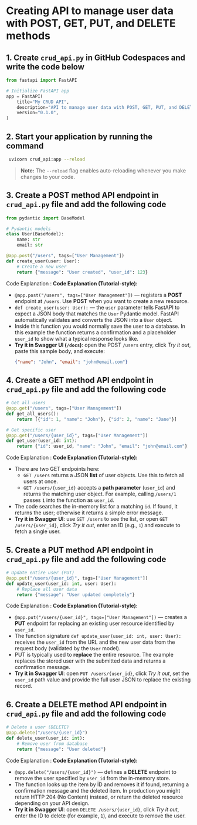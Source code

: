 # Creating API to manage user data with POST, GET, PUT, and DELETE methods

## 1. Create `crud_api.py` in GitHub Codespaces and write the code below

```python
from fastapi import FastAPI

# Initialize FastAPI app
app = FastAPI(
    title="My CRUD API",
    description="API to manage user data with POST, GET, PUT, and DELETE methods.",
    version="0.1.0",
)

```

## 2.  Start your application by running the command 
```bash
 uvicorn crud_api:app --reload
```
> **Note:** The `--reload` flag enables auto-reloading whenever you make changes to your code.


## 3. Create a POST method API endpoint in `crud_api.py` file and add the following code

```python
from pydantic import BaseModel

# Pydantic models
class User(BaseModel):
    name: str
    email: str

@app.post("/users", tags=["User Management"])
def create_user(user: User):
    # Create a new user
    return {"message": "User created", "user_id": 123}

```
Code Explanation :
**Code Explanation (Tutorial-style):**
- `@app.post("/users", tags=["User Management"])` — registers a **POST** endpoint at `/users`. Use **POST** when you want to create a new resource.
- `def create_user(user: User):` — the `user` parameter tells FastAPI to expect a JSON body that matches the `User` Pydantic model. FastAPI automatically validates and converts the JSON into a `User` object.
- Inside this function you would normally save the user to a database. In this example the function returns a confirmation and a placeholder `user_id` to show what a typical response looks like.
- **Try it in Swagger UI (`/docs`)**: open the POST `/users` entry, click *Try it out*, paste this sample body, and execute:
  ```json
  {"name": "John", "email": "john@email.com"}
  ```

## 4. Create a GET method API endpoint in `crud_api.py` file and add the following code

```python
# Get all users
@app.get("/users", tags=["User Management"])
def get_all_users():
    return [{"id": 1, "name": "John"}, {"id": 2, "name": "Jane"}]

# Get specific user
@app.get("/users/{user_id}", tags=["User Management"])
def get_user(user_id: int):
    return {"id": user_id, "name": "John", "email": "john@email.com"}

```
Code Explanation :
**Code Explanation (Tutorial-style):**
- There are two GET endpoints here:
  - `GET /users` returns a JSON **list** of user objects. Use this to fetch all users at once.
  - `GET /users/{user_id}` accepts a **path parameter** (`user_id`) and returns the matching user object. For example, calling `/users/1` passes `1` into the function as `user_id`.
- The code searches the in-memory list for a matching `id`. If found, it returns the user; otherwise it returns a simple error message.
- **Try it in Swagger UI**: use `GET /users` to see the list, or open `GET /users/{user_id}`, click *Try it out*, enter an ID (e.g., `1`) and execute to fetch a single user.

## 5. Create a PUT method API endpoint in `crud_api.py` file and add the following code

```python
# Update entire user (PUT)
@app.put("/users/{user_id}", tags=["User Management"])
def update_user(user_id: int, user: User):
    # Replace all user data
    return {"message": "User updated completely"}

```
Code Explanation :
**Code Explanation (Tutorial-style):**
- `@app.put("/users/{user_id}", tags=["User Management"])` — creates a **PUT** endpoint for replacing an existing user resource identified by `user_id`.
- The function signature `def update_user(user_id: int, user: User):` receives the `user_id` from the URL and the new user data from the request body (validated by the `User` model).
- PUT is typically used to **replace** the entire resource. The example replaces the stored user with the submitted data and returns a confirmation message.
- **Try it in Swagger UI**: open `PUT /users/{user_id}`, click *Try it out*, set the `user_id` path value and provide the full user JSON to replace the existing record.

## 6. Create a DELETE method API endpoint in `crud_api.py` file and add the following code

```python
# Delete a user (DELETE)
@app.delete("/users/{user_id}")
def delete_user(user_id: int):
    # Remove user from database
    return {"message": "User deleted"}

```
Code Explanation :
**Code Explanation (Tutorial-style):**
- `@app.delete("/users/{user_id}")` — defines a **DELETE** endpoint to remove the user specified by `user_id` from the in-memory store.
- The function looks up the item by ID and removes it if found, returning a confirmation message and the deleted item. In production you might return HTTP 204 (No Content) instead, or return the deleted resource depending on your API design.
- **Try it in Swagger UI**: open `DELETE /users/{user_id}`, click *Try it out*, enter the ID to delete (for example, `1`), and execute to remove the user.
